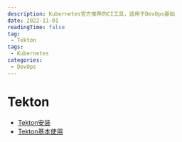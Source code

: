 ```yaml
---
description: Kubernetes官方推荐的CI工具，适用于DevOps基础
date: 2022-11-01
readingTime: false
tag:
 - Tekton
tags:
 - Kubernetes
categories:
 - DevOps
---
```


# Tekton

* [Tekton安装](./installation.md)
* [Tekton基本使用](./basic-usage.md)

